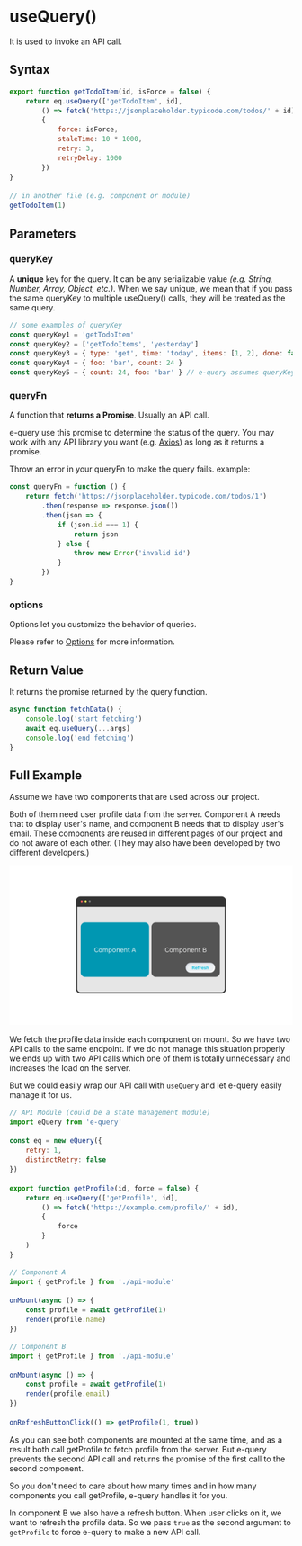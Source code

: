 # useQuery()

It is used to invoke an API call.

## Syntax

```js
export function getTodoItem(id, isForce = false) {
    return eq.useQuery(['getTodoItem', id],
        () => fetch('https://jsonplaceholder.typicode.com/todos/' + id),
        {
            force: isForce,
            staleTime: 10 * 1000,
            retry: 3,
            retryDelay: 1000
        })
}

// in another file (e.g. component or module)
getTodoItem(1)
```

## Parameters

### queryKey

A **unique** key for the query. It can be any serializable value *(e.g. String, Number, Array, Object, etc.)*.
When we say unique, we mean that if you pass the same queryKey to multiple useQuery() calls, they will be treated as the same query.

```js
// some examples of queryKey
const queryKey1 = 'getTodoItem'
const queryKey2 = ['getTodoItems', 'yesterday']
const queryKey3 = { type: 'get', time: 'today', items: [1, 2], done: false }
const queryKey4 = { foo: 'bar', count: 24 }
const queryKey5 = { count: 24, foo: 'bar' } // e-query assumes queryKey4 and queryKey5 are the same
```

### queryFn

A function that **returns a Promise**. Usually an API call.

e-query use this promise to determine the status of the query. You may work with any API library you want (e.g. [Axios](https://axios-http.com/docs/intro)) as long as it returns a promise.

Throw an error in your queryFn to make the query fails.
example:
```js
const queryFn = function () {
    return fetch('https://jsonplaceholder.typicode.com/todos/1')
        .then(response => response.json())
        .then(json => {
            if (json.id === 1) {
                return json
            } else {
                throw new Error('invalid id')
            }
        })
}
```

### options

Options let you customize the behavior of queries.

Please refer to [Options](/options) for more information.


## Return Value

It returns the promise returned by the query function.

```js
async function fetchData() {
    console.log('start fetching')
    await eq.useQuery(...args)
    console.log('end fetching')
}
```


## Full Example

Assume we have two components that are used across our project.

Both of them need user profile data from the server. Component A needs that to display user's name, and component B needs that to display user's email.
These components are reused in different pages of our project and do not aware of each other. (They may also have been developed by two different developers.)

![useQuery Example](./imgs/useQuery_example.png)

We fetch the profile data inside each component on mount. So we have two API calls to the same endpoint.
If we do not manage this situation properly we ends up with two API calls which one of them is totally unnecessary and increases the load on the server.

But we could easily wrap our API call with `useQuery` and let e-query easily manage it for us.

```js
// API Module (could be a state management module)
import eQuery from 'e-query'

const eq = new eQuery({
    retry: 1,
    distinctRetry: false
})

export function getProfile(id, force = false) {
    return eq.useQuery(['getProfile', id],
        () => fetch('https://example.com/profile/' + id),
        {
            force
        }
    )
}
```

```js
// Component A
import { getProfile } from './api-module'

onMount(async () => {
    const profile = await getProfile(1)
    render(profile.name)
})
```

```js
// Component B
import { getProfile } from './api-module'

onMount(async () => {
    const profile = await getProfile(1)
    render(profile.email)
})

onRefreshButtonClick(() => getProfile(1, true))
```

As you can see both components are mounted at the same time, and as a result both call getProfile to fetch profile from the server. But e-query prevents the second API call and returns the promise of the first call to the second component.

So you don't need to care about how many times and in how many components you call getProfile, e-query handles it for you.

In component B we also have a refresh button. When user clicks on it, we want to refresh the profile data. So we pass `true` as the second argument to `getProfile` to force e-query to make a new API call.
